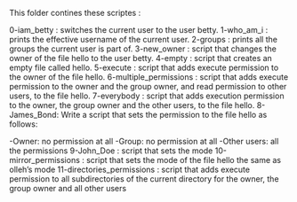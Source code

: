 This folder contines these scriptes :

0-iam_betty : switches the current user to the user betty.
1-who_am_i  : prints the effective username of the current user.
2-groups    : prints all the groups the current user is part of.
3-new_owner : script that changes the owner of the file hello to the user betty.
4-empty     : script that creates an empty file called hello.
5-execute   : script that adds execute permission to the owner of the file hello.
6-multiple_permissions : script that adds execute permission to the owner and the group owner, and read permission to other users, to the file hello.
7-everybody : script that adds execution permission to the owner, the group owner and the other users, to the file hello.
8-James_Bond: Write a script that sets the permission to the file hello as follows:

-Owner: no permission at all
-Group: no permission at all
-Other users: all the permissions
9-John_Doe  : script that sets the mode
10-mirror_permissions : script that sets the mode of the file hello the same as olleh’s mode 
11-directories_permissions : script that adds execute permission to all subdirectories of the current directory for the owner, the group owner and all other users

